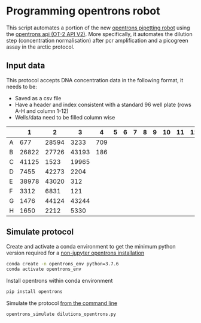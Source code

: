 # Programming opentrons robot

This script automates a portion of the new [opentrons pipetting robot](https://opentrons.com/) using the [opentrons api (OT-2 API V2)](https://docs.opentrons.com/v2/index.html). More specifically, it automates the dilution step (concentration normalisation) after pcr amplification and a picogreen assay in the arctic protocol. 

## Input data

This protocol accepts DNA concentration data in the following format, it needs to be:

- Saved as a csv file
- Have a header and index consistent with a standard 96 well plate (rows A-H and column 1-12)
- Wells/data need to be filled column wise

|    | 1   | 2     | 3     | 4    | 5   | 6   | 7   | 8   | 9   | 10  | 11  | 12  |
|----|-----|-------|-------|------|-----|-----|-----|-----|-----|-----|-----|-----|
| A  | 677 | 28594 | 3233  | 709  |     |     |     |     |     |     |     |     |
| B  |26822| 27726 | 43193 | 186  |     |     |     |     |     |     |     |     |
| C  |41125| 1523  | 19965 |      |     |     |     |     |     |     |     |     |
| D  |7455 | 42273 | 2204  |      |     |     |     |     |     |     |     |     |
| E  |38978| 43020 | 312   |      |     |     |     |     |     |     |     |     |
| F  |3312 | 6831  | 121   |      |     |     |     |     |     |     |     |     |
| G  |1476 | 44124 | 43244 |      |     |     |     |     |     |     |     |     |
| H  |1650 | 2212  | 5330  |      |     |     |     |     |     |     |     |     |

## Simulate protocol

Create and activate a conda environment to get the minimum python version required for a [non-jupyter opentrons installation](https://docs.opentrons.com/v2/writing.html#non-jupyter-installation)

```bash
conda create -n opentrons_env python=3.7.6
conda activate opentrons_env
```

Install opentrons within conda environment

```bash
pip install opentrons
```

Simulate the protocol [from the command line](https://docs.opentrons.com/v2/writing.html#from-the-command-line)

```bash
opentrons_simulate dilutions_opentrons.py
```
